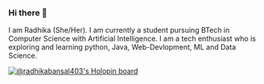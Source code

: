 ### Hi there 👋
I am Radhika (She/Her). I am currently a student pursuing BTech in Computer Science with Artificial Intelligence. I am a tech enthusiast who is exploring and learning python, Java, Web-Devlopment, ML and Data Science.

[![@radhikabansal403's Holopin board](https://holopin.me/radhikabansal403)](https://holopin.io/@radhikabansal403)



<!--
**Radhika403/Radhika403** is a ✨ _special_ ✨ repository because its `README.md` (this file) appears on your GitHub profile.

Here are some ideas to get you started:

- 🔭 I’m currently working on ...
- 🌱 I’m currently learning ...
- 👯 I’m looking to collaborate on ...
- 🤔 I’m looking for help with ...
- 💬 Ask me about ...
- 📫 How to reach me: ...
- 😄 Pronouns: ...
- ⚡ Fun fact: ...
-->
